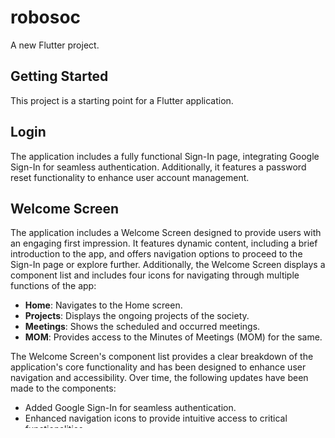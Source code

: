 # robosoc

A new Flutter project.

## Getting Started

This project is a starting point for a Flutter application.

## Login

The application includes a fully functional Sign-In page, integrating Google Sign-In for seamless authentication. Additionally, it features a password reset functionality to enhance user account management.

## Welcome Screen

The application includes a Welcome Screen designed to provide users with an engaging first impression. It features dynamic content, including a brief introduction to the app, and offers navigation options to proceed to the Sign-In page or explore further. Additionally, the Welcome Screen displays a component list and includes four icons for navigating through multiple functions of the app:

- **Home**: Navigates to the Home screen.
- **Projects**: Displays the ongoing projects of the society.
- **Meetings**: Shows the scheduled and occurred meetings.
- **MOM**: Provides access to the Minutes of Meetings (MOM) for the same.

The Welcome Screen's component list provides a clear breakdown of the application's core functionality and has been designed to enhance user navigation and accessibility. Over time, the following updates have been made to the components:

- Added Google Sign-In for seamless authentication.
- Enhanced navigation icons to provide intuitive access to critical functionalities.
- Incorporated dynamic content on the Welcome Screen for an engaging user experience.
- Included a password reset feature for robust account recovery.

A few resources to get you started if this is your first Flutter project:

- [Lab: Write your first Flutter app](https://docs.flutter.dev/get-started/codelab)
- [Cookbook: Useful Flutter samples](https://docs.flutter.dev/cookbook)

For help getting started with Flutter development, view the
[online documentation](https://docs.flutter.dev/), which offers tutorials,
samples, guidance on mobile development, and a full API reference.
